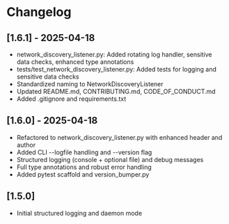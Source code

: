 # Changelog

## [1.6.1] - 2025-04-18
- network_discovery_listener.py: Added rotating log handler, sensitive data checks, enhanced type annotations
- tests/test_network_discovery_listener.py: Added tests for logging and sensitive data checks
- Standardized naming to NetworkDiscoveryListener
- Updated README.md, CONTRIBUTING.md, CODE_OF_CONDUCT.md
- Added .gitignore and requirements.txt

## [1.6.0] - 2025-04-18
- Refactored to network_discovery_listener.py with enhanced header and author
- Added CLI --logfile handling and --version flag
- Structured logging (console + optional file) and debug messages
- Full type annotations and robust error handling
- Added pytest scaffold and version_bumper.py

## [1.5.0]
- Initial structured logging and daemon mode